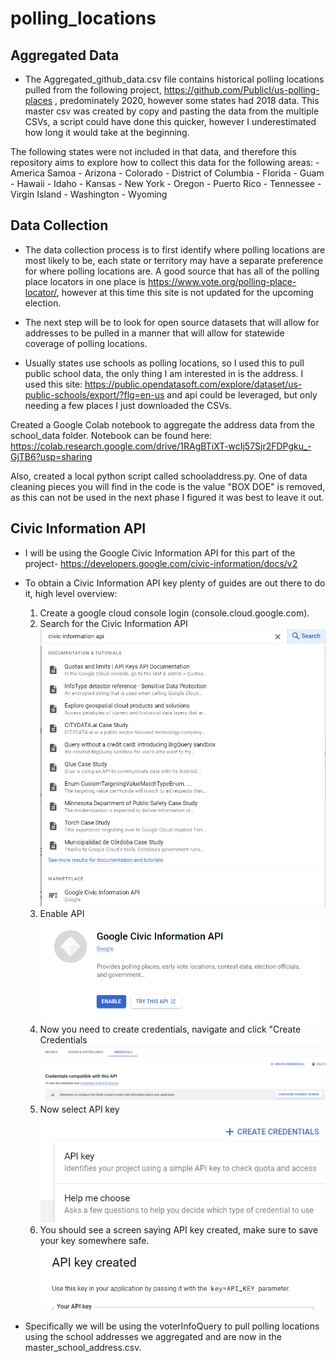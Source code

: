 # polling_locations

## Aggregated Data
- The Aggregated_github_data.csv file contains historical polling locations pulled from the following project, https://github.com/PublicI/us-polling-places , predominately 2020, however some states had 2018 data. This master csv was created by copy and pasting the data from the multiple CSVs, a script could have done this quicker, however I underestimated how long it would take at the beginning.


The following states were not included in that data, and therefore this repository aims to explore how to collect this data for the following areas:
    - America Samoa
    - Arizona
    - Colorado
    - District of Columbia
    - Florida
    - Guam
    - Hawaii
    - Idaho
    - Kansas
    - New York
    - Oregon
    - Puerto Rico
    - Tennessee
    - Virgin Island
    - Washington
    - Wyoming

## Data Collection
- The data collection process is to first identify where polling locations are most likely to be, each state or territory may have a separate preference for where polling locations are. A good source that has all of the polling place locators in one place is https://www.vote.org/polling-place-locator/, however at this time this site is not updated for the upcoming election.

- The next step will be to look for open source datasets that will allow for addresses to be pulled in a manner that will allow for statewide coverage of polling locations.

- Usually states use schools as polling locations, so I used this to pull public school data, the only thing I am interested in is the address. I used this site: https://public.opendatasoft.com/explore/dataset/us-public-schools/export/?flg=en-us and api could be leveraged, but only needing a few places I just downloaded the CSVs. 

Created a Google Colab notebook to aggregate the address data from the school_data folder. Notebook can be found here: https://colab.research.google.com/drive/1RAgBTiXT-wcIj57Sjr2FDPgku_-GjTB6?usp=sharing 

Also, created a local python script called schooladdress.py. One of data cleaning pieces you will find in the code is the value "BOX DOE" is removed, as this can not be used in the next phase I figured it was best to leave it out.

## Civic Information API
- I will be using the Google Civic Information API for this part of the project- https://developers.google.com/civic-information/docs/v2

- To obtain a Civic Information API key plenty of guides are out there to do it, high level overview:
  1. Create a google cloud console login (console.cloud.google.com).
  2. Search for the Civic Information API
    ![Civic Information Search](civic_information_search.png)
  3. Enable API
    ![Enable Search API](enable_api.png)
  4. Now you need to create credentials, navigate and click "Create Credentials
    ![create credentials](credentials.png)
  5. Now select API key
    ![api key](apikey.png)
  5. You should see a screen saying API key created, make sure to save your key somewhere safe. 
    ![successfully created](success.png)

- Specifically we will be using the voterInfoQuery to pull polling locations using the school addresses we aggregated and are now in the master_school_address.csv.

